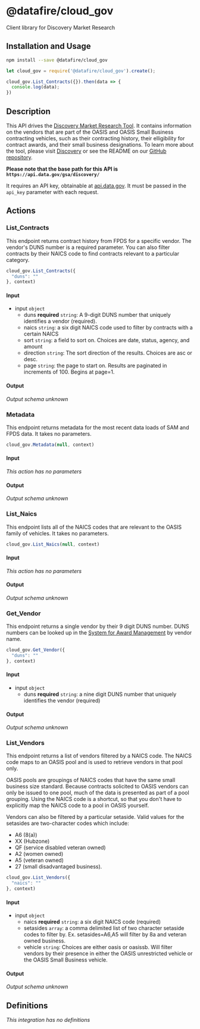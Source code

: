 # @datafire/cloud_gov

Client library for Discovery Market Research

## Installation and Usage
```bash
npm install --save @datafire/cloud_gov
```
```js
let cloud_gov = require('@datafire/cloud_gov').create();

cloud_gov.List_Contracts({}).then(data => {
  console.log(data);
})
```

## Description

<p>This API drives the <a href="https://discovery.gsa.gov">Discovery Market Research Tool</a>.
It contains information on the vendors that are part of the OASIS and OASIS Small Business contracting vehicles, such as their contracting history, their elligibility for contract awards, and their small business designations.
To learn more about the tool, please visit <a href="https://discovery.gsa.gov">Discovery</a> or see the README on our <a href="https://github.com/18F/mirage">GitHub repository</a>.</p>
<p><strong>Please note that the base path for this API is <code>https://api.data.gov/gsa/discovery/</code></strong></p>
<p>It requires an API key, obtainable at <a href="http://api.data.gov/">api.data.gov</a>.
It must be passed in the <code>api_key</code> parameter with each request.</p>

## Actions

### List_Contracts
<p>This endpoint returns contract history from FPDS for a specific vendor. The vendor's DUNS number is a required parameter. You can also filter contracts by their NAICS code to find contracts relevant to a particular category.  </p>


```js
cloud_gov.List_Contracts({
  "duns": ""
}, context)
```

#### Input
* input `object`
  * duns **required** `string`: A 9-digit DUNS number that uniquely identifies a vendor (required).
  * naics `string`: a six digit NAICS code used to filter by contracts with a certain NAICS
  * sort `string`: a field to sort on. Choices are date, status, agency, and amount
  * direction `string`: The sort direction of the results. Choices are asc or desc.
  * page `string`: the page to start on. Results are paginated in increments of 100. Begins at page=1.

#### Output
*Output schema unknown*

### Metadata
<p>This endpoint returns metadata for the most recent data loads of SAM and FPDS data. It takes no parameters.  </p>


```js
cloud_gov.Metadata(null, context)
```

#### Input
*This action has no parameters*

#### Output
*Output schema unknown*

### List_Naics
<p>This endpoint lists all of the NAICS codes that are relevant to the OASIS family of vehicles. It takes no parameters.  </p>


```js
cloud_gov.List_Naics(null, context)
```

#### Input
*This action has no parameters*

#### Output
*Output schema unknown*

### Get_Vendor
<p>This endpoint returns a single vendor by their 9 digit DUNS number. DUNS numbers can be looked up in the <a href="https://www.sam.gov">System for Award Management</a> by vendor name.  </p>


```js
cloud_gov.Get_Vendor({
  "duns": ""
}, context)
```

#### Input
* input `object`
  * duns **required** `string`: a nine digit DUNS number that uniquely identifies the vendor (required)

#### Output
*Output schema unknown*

### List_Vendors
<p>This endpoint returns a list of vendors filtered by a NAICS code. The NAICS code maps to an OASIS pool and is used to retrieve vendors in that pool only.</p>
<p>OASIS pools are groupings of NAICS codes that have the same small business size standard. Because contracts solicited to OASIS vendors can only be issued to one pool, much of the data is presented as part of a pool grouping. Using the NAICS code is a shortcut, so that you don't have to explicitly map the NAICS code to a pool in OASIS yourself.</p>
<p>Vendors can also be filtered by a particular setaside. Valid values for the setasides are two-character codes which include:</p>
<ul>
<li>A6 (8(a))</li>
<li>XX (Hubzone)</li>
<li>QF (service disabled veteran owned)</li>
<li>A2 (women owned)</li>
<li>A5 (veteran owned)</li>
<li>27 (small disadvantaged business).  </li>
</ul>


```js
cloud_gov.List_Vendors({
  "naics": ""
}, context)
```

#### Input
* input `object`
  * naics **required** `string`: a six digit NAICS code (required)
  * setasides `array`: a comma delimited list of two character setaside codes to filter by.  Ex. setasides=A6,A5  will filter by 8a and veteran owned business.
  * vehicle `string`: Choices are either oasis or oasissb. Will filter vendors by their presence in either the OASIS unrestricted vehicle or the OASIS Small Business vehicle.

#### Output
*Output schema unknown*



## Definitions

*This integration has no definitions*
